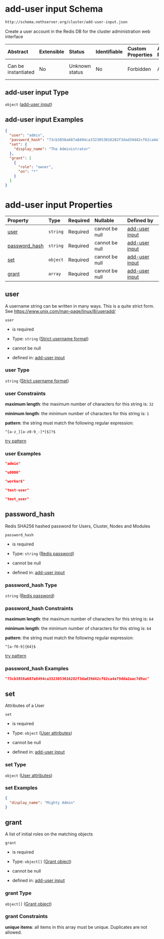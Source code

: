 # add-user input Schema

```txt
http://schema.nethserver.org/cluster/add-user-input.json
```

Create a user account in the Redis DB for the cluster administration web interface

| Abstract            | Extensible | Status         | Identifiable | Custom Properties | Additional Properties | Access Restrictions | Defined In                                                                |
| :------------------ | :--------- | :------------- | :----------- | :---------------- | :-------------------- | :------------------ | :------------------------------------------------------------------------ |
| Can be instantiated | No         | Unknown status | No           | Forbidden         | Allowed               | none                | [add-user-input.json](cluster/add-user-input.json "open original schema") |

## add-user input Type

`object` ([add-user input](add-user-input.md))

## add-user input Examples

```json
{
  "user": "admin",
  "password_hash": "73cb3858a687a8494ca3323053016282f3dad39d42cf62ca4e79dda2aac7d9ac",
  "set": {
    "display_name": "The Administrator"
  },
  "grant": [
    {
      "role": "owner",
      "on": "*"
    }
  ]
}
```

# add-user input Properties

| Property                        | Type     | Required | Nullable       | Defined by                                                                                                                                        |
| :------------------------------ | :------- | :------- | :------------- | :------------------------------------------------------------------------------------------------------------------------------------------------ |
| [user](#user)                   | `string` | Required | cannot be null | [add-user input](cluster-definitions-strict-username-format.md "http://schema.nethserver.org/cluster/add-user-input.json#/properties/user")       |
| [password_hash](#password_hash) | `string` | Required | cannot be null | [add-user input](cluster-definitions-redis-password.md "http://schema.nethserver.org/cluster/add-user-input.json#/properties/password_hash")      |
| [set](#set)                     | `object` | Required | cannot be null | [add-user input](cluster-definitions-user-attributes.md "http://schema.nethserver.org/cluster/add-user-input.json#/properties/set")               |
| [grant](#grant)                 | `array`  | Required | cannot be null | [add-user input](add-user-input-properties-grant-assertions-list.md "http://schema.nethserver.org/cluster/add-user-input.json#/properties/grant") |

## user

A username string can be written in many ways. This is a quite strict form. See <https://www.unix.com/man-page/linux/8/useradd/>

`user`

*   is required

*   Type: `string` ([Strict username format](cluster-definitions-strict-username-format.md))

*   cannot be null

*   defined in: [add-user input](cluster-definitions-strict-username-format.md "http://schema.nethserver.org/cluster/add-user-input.json#/properties/user")

### user Type

`string` ([Strict username format](cluster-definitions-strict-username-format.md))

### user Constraints

**maximum length**: the maximum number of characters for this string is: `32`

**minimum length**: the minimum number of characters for this string is: `1`

**pattern**: the string must match the following regular expression: 

```regexp
^[a-z_][a-z0-9_-]*[$]?$
```

[try pattern](https://regexr.com/?expression=%5E%5Ba-z\_%5D%5Ba-z0-9\_-%5D\*%5B%24%5D%3F%24 "try regular expression with regexr.com")

### user Examples

```json
"admin"
```

```json
"u0000"
```

```json
"worker$"
```

```json
"test-user"
```

```json
"test_user"
```

## password_hash

Redis SHA256 hashed password for Users, Cluster, Nodes and Modules

`password_hash`

*   is required

*   Type: `string` ([Redis password](cluster-definitions-redis-password.md))

*   cannot be null

*   defined in: [add-user input](cluster-definitions-redis-password.md "http://schema.nethserver.org/cluster/add-user-input.json#/properties/password_hash")

### password_hash Type

`string` ([Redis password](cluster-definitions-redis-password.md))

### password_hash Constraints

**maximum length**: the maximum number of characters for this string is: `64`

**minimum length**: the minimum number of characters for this string is: `64`

**pattern**: the string must match the following regular expression: 

```regexp
^[a-f0-9]{64}$
```

[try pattern](https://regexr.com/?expression=%5E%5Ba-f0-9%5D%7B64%7D%24 "try regular expression with regexr.com")

### password_hash Examples

```json
"73cb3858a687a8494ca3323053016282f3dad39d42cf62ca4e79dda2aac7d9ac"
```

## set

Attributes of a User

`set`

*   is required

*   Type: `object` ([User attributes](cluster-definitions-user-attributes.md))

*   cannot be null

*   defined in: [add-user input](cluster-definitions-user-attributes.md "http://schema.nethserver.org/cluster/add-user-input.json#/properties/set")

### set Type

`object` ([User attributes](cluster-definitions-user-attributes.md))

### set Examples

```json
{
  "display_name": "Mighty Admin"
}
```

## grant

A list of initial roles on the matching objects

`grant`

*   is required

*   Type: `object[]` ([Grant object](cluster-definitions-grant-object.md))

*   cannot be null

*   defined in: [add-user input](add-user-input-properties-grant-assertions-list.md "http://schema.nethserver.org/cluster/add-user-input.json#/properties/grant")

### grant Type

`object[]` ([Grant object](cluster-definitions-grant-object.md))

### grant Constraints

**unique items**: all items in this array must be unique. Duplicates are not allowed.
